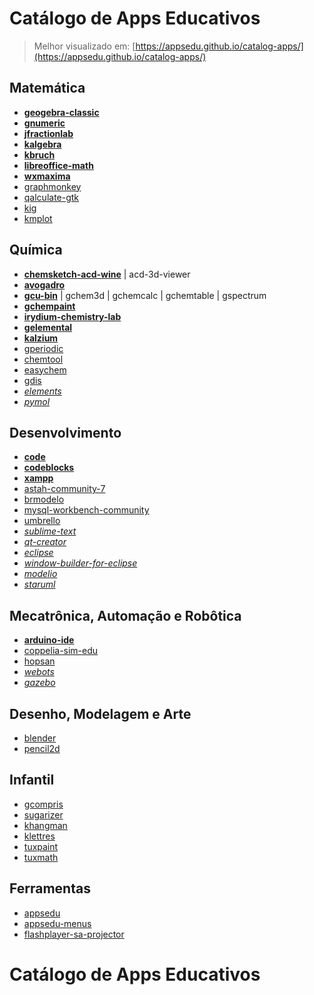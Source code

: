 # Catálogo de Apps Educativos

> Melhor visualizado em: [https://appsedu.github.io/catalog-apps/](https://appsedu.github.io/catalog-apps/)

## Matemática

- [**geogebra-classic**](https://www.geogebra.org)
- [**gnumeric**](http://www.gnumeric.org/)
- [**jfractionlab**](http://jfractionlab.sourceforge.net/)
- [**kalgebra**](https://edu.kde.org/kalgebra/)
- [**kbruch**](https://kde.org/applications/en/education/org.kde.kbruch)
- [**libreoffice-math**](https://packages.ubuntu.com/focal/libreoffice-math)
- [**wxmaxima**](https://wxmaxima-developers.github.io/wxmaxima/)
- [graphmonkey](http://graphmonkey.sourceforge.net/)
- [qalculate-gtk](https://qalculate.github.io/)
- [kig](https://edu.kde.org/kig/)
- [kmplot](https://edu.kde.org/kmplot/)

## Química

- [**chemsketch-acd-wine**](https://www.acdlabs.com/resources/freeware/chemsketch/) | acd-3d-viewer
- [**avogadro**](https://www.openchemistry.org/projects/avogadro2/)
- [**gcu-bin**](http://gchemutils.nongnu.org/) | gchem3d | gchemcalc | gchemtable | gspectrum
- [**gchempaint**](http://gchemutils.nongnu.org/gchempaint.html)
- [**irydium-chemistry-lab**](http://chemcollective.org/vlab_download)
- [**gelemental**](https://github.com/ginggs/gelemental)
- [**kalzium**](https://kde.org/applications/en/education/org.kde.kalzium)
- [gperiodic](http://gperiodic.seul.org/)
- [chemtool](http://ruby.chemie.uni-freiburg.de/~martin/chemtool/)
- [easychem](http://easychem.sourceforge.net/)
- [gdis](http://gdis.seul.org/)
- [_elements_](https://github.com/FlorianFe/Elements)
- [_pymol_](https://github.com/schrodinger/pymol-open-source)

## Desenvolvimento

- [**code**](https://code.visualstudio.com/)
- [**codeblocks**](http://www.codeblocks.org/)
- [**xampp**](https://www.apachefriends.org/pt_br/index.html)
- [astah-community-7](https://winunix.github.io/debian/)
- [brmodelo](http://www.sis4.com/brModelo/)
- [mysql-workbench-community](https://dev.mysql.com/downloads/workbench/)
- [umbrello](https://umbrello.kde.org/)
- [_sublime-text_](https://www.sublimetext.com/docs/3/linux_repositories.html)
- [_qt-creator_](https://www.qt.io/download-qt-installer)
- [_eclipse_](https://snapcraft.io/eclipse)
- [_window-builder-for-eclipse_](https://www.eclipse.org/windowbuilder/)
- [_modelio_](https://www.modelio.org/)
- [_staruml_](http://staruml.io/)

## Mecatrônica, Automação e Robôtica

- [**arduino-ide**](https://www.arduino.cc)
- [coppelia-sim-edu](https://www.coppeliarobotics.com)
- [hopsan](https://github.com/Hopsan/hopsan)
- [_webots_](https://cyberbotics.com/)
- [_gazebo_](http://gazebosim.org/tutorials?tut=install_ubuntu&cat=install)

## Desenho, Modelagem e Arte

- [blender](https://www.blender.org)
- [pencil2d](https://www.pencil2d.org)

## Infantil

- [gcompris](https://gcompris.net)
- [sugarizer](https://sugarizer.org)
- [khangman](https://edu.kde.org/khangman/)
- [klettres](https://edu.kde.org/klettres/)
- [tuxpaint](http://www.tuxpaint.org)
- [tuxmath](https://packages.ubuntu.com/focal/tuxmath)

## Ferramentas

- [appsedu](#)
- [appsedu-menus](#)
- [flashplayer-sa-projector](#)

# Catálogo de Apps Educativos

<div id="list-of-apps"></div>

<table id="modelBox" style="display: none;">
    <thread>
        <tr>
            <th colspan="2" class="appName">My App</th>
        </tr>
    </thread>
    <tbody>
        <tr>
            <td align="right"><i>Descrição</i></td>
            <td lign="left" class="descriptionText"></td>
        </tr>
        <tr>
            <td align="right"><i>Página Oficial</i></td>
            <td lign="left"><a href="#" class="pageUrl"></a></td>
        </tr>
        <tr>
            <td align="right"><i>Como instalar</i></td>
            <td align="left" class="installCode">
            </td>
        </tr>
        <tr>
            <td align="right"><i>Screenshot</i></td>
            <td align="left">
                <a href="#" class="imgUrlLink" target="blank"><img width="320px" class="imgUrl" src=""></a>
            </td>
        </tr>
        <tr>
            <td align="right"><i>Categoria</i></td>
            <td align="left" class="categoryName">
            </td>
        </tr>
    </tbody>
</table>

<script>
var apps;
var xhttp = new XMLHttpRequest();
xhttp.onreadystatechange = function() {
    if (this.readyState == 4 && this.status == 200) {
        apps = JSON.parse(this.responseText);
        for (i in apps) {
            var item = document.getElementById('modelBox').cloneNode(true);
            item.style.display = 'block';
            item.getElementsByClassName('appName')[0].innerHTML = apps[i].app;
            item.getElementsByClassName('descriptionText')[0].innerHTML = apps[i].text;
            item.getElementsByClassName('pageUrl')[0].innerHTML = apps[i].page;
            item.getElementsByClassName('pageUrl')[0].setAttribute('href', apps[i].page);
            item.getElementsByClassName('imgUrl')[0].setAttribute('src', apps[i].img);
            item.getElementsByClassName('imgUrlLink')[0].setAttribute('href', apps[i].img);
            item.getElementsByClassName('categoryName')[0].innerHTML = apps[i].categories.join(', ');

            var installCode = item.getElementsByClassName('installCode')[0];
            var codigo = apps[i].install;
            var inner = "";

            if (Array.isArray(codigo)) {
                for(j in codigo)
                    inner += `<code>${codigo[j]}</code><br>`;
            } else
                inner = `<code>${codigo}</code>`;
            
            installCode.innerHTML = inner;
            document.getElementById('list-of-apps').appendChild(item);
        }
    }
};

xhttp.open("GET", "apps.json", true);
xhttp.send();
</script>
